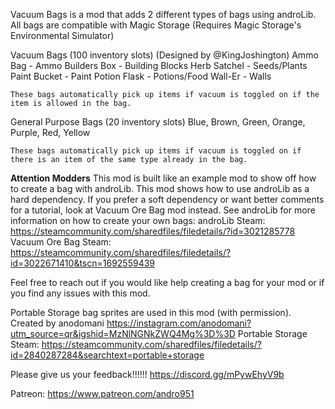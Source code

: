 ﻿Vacuum Bags is a mod that adds 2 different types of bags using androLib.
All bags are compatible with Magic Storage (Requires Magic Storage's Environmental Simulator)

Vacuum Bags (100 inventory slots)  (Designed by @KingJoshington)
	Ammo Bag - Ammo
	Builders Box - Building Blocks
	Herb Satchel - Seeds/Plants
	Paint Bucket - Paint
	Potion Flask - Potions/Food
	Wall-Er - Walls

	These bags automatically pick up items if vacuum is toggled on if the item is allowed in the bag.

General Purpose Bags (20 inventory slots)
	Blue, Brown, Green, Orange, Purple, Red, Yellow

	These bags automatically pick up items if vacuum is toggled on if there is an item of the same type already in the bag.

**Attention Modders**
This mod is built like an example mod to show off how to create a bag with androLib.
This mod shows how to use androLib as a hard dependency.  If you prefer a soft dependency or want better comments for a tutorial, look at Vacuum Ore Bag mod instead.
See androLib for more information on how to create your own bags:
	androLib Steam: https://steamcommunity.com/sharedfiles/filedetails/?id=3021285778
	Vacuum Ore Bag Steam: https://steamcommunity.com/sharedfiles/filedetails/?id=3022671410&tscn=1692559439

Feel free to reach out if you would like help creating a bag for your mod or if you find any issues with this mod.

Portable Storage bag sprites are used in this mod (with permission).  Created by anodomani https://instagram.com/anodomani?utm_source=qr&igshid=MzNlNGNkZWQ4Mg%3D%3D
	Portable Storage Steam: https://steamcommunity.com/sharedfiles/filedetails/?id=2840287284&searchtext=portable+storage

Please give us your feedback!!!!!!
https://discord.gg/mPywEhyV9b

Patreon:
https://www.patreon.com/andro951